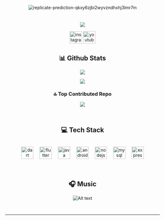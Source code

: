<div align="center">

![replicate-prediction-qkxy6zjbi2wyvzndhxhj3lmr7m](https://github.com/zakoraa/zakoraa/assets/129678009/96725c24-50c7-4827-ba9e-c70323efc56d)

#

[![](https://visitcount.itsvg.in/api?id=zakoraa&icon=2&color=0)](https://visitcount.itsvg.in)

<div align="center">
  <img src="https://img.shields.io/static/v1?message=Instagram&logo=instagram&label=&color=E4405F&logoColor=white&labelColor=&style=for-the-badge" height="40" alt="instagram logo"  />
  <a href="https://www.youtube.com/@raflisilehu/streams" target="_blank">
    <img src="https://img.shields.io/static/v1?message=Youtube&logo=youtube&label=&color=FF0000&logoColor=white&labelColor=&style=for-the-badge" height="40" alt="youtube logo"  />
  </a>
</div>

## 📊 Github Stats
<div align="center">
  
  ![](https://github-readme-streak-stats.herokuapp.com/?user=zakoraa&theme=react&hide_border=false)
  <br/> 
  
  ![](https://github-readme-stats.vercel.app/api/top-langs/?username=zakoraa&theme=react&hide_border=false&include_all_commits=true&count_private=true&layout=compact)

</div>
  

### 🔝 Top Contributed Repo
![](https://github-contributor-stats.vercel.app/api?username=zakoraa&limit=5&theme=tokyonight&combine_all_yearly_contributions=true)

</br>

## 💻 Tech Stack
</br>
<div align="center">
  <img src="https://cdn.jsdelivr.net/gh/devicons/devicon/icons/dart/dart-original.svg" height="40" alt="dart logo"  />
  <img width="12" />
  <img src="https://cdn.jsdelivr.net/gh/devicons/devicon/icons/flutter/flutter-original.svg" height="40" alt="flutter logo"  />
  <img width="12" />
  <img src="https://cdn.jsdelivr.net/gh/devicons/devicon/icons/java/java-original.svg" height="40" alt="java logo"  />
  <img width="12" />
  <img src="https://cdn.jsdelivr.net/gh/devicons/devicon/icons/android/android-original.svg" height="40" alt="android logo"  />
  <img width="12" />
  <img src="https://cdn.jsdelivr.net/gh/devicons/devicon/icons/nodejs/nodejs-original.svg" height="40" alt="nodejs logo"  />
  <img width="12" />
  <img src="https://cdn.jsdelivr.net/gh/devicons/devicon/icons/mysql/mysql-original.svg" height="40" alt="mysql logo"  />
  <img width="12" />
  <img src="https://cdn.jsdelivr.net/gh/devicons/devicon/icons/express/express-original.svg" height="40" alt="express logo"  />
</div>

</br>
</br>

## 🎧 Music

![Alt text](https://spotify-recently-played-readme.vercel.app/api?user=31juwflawxuxhufoheoclj6rg5ra&unique={true|1|on|yes})

</br>

---
</div>










